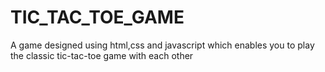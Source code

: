 # TIC_TAC_TOE_GAME
A game designed using html,css and javascript which enables you to play the classic tic-tac-toe game with each other
